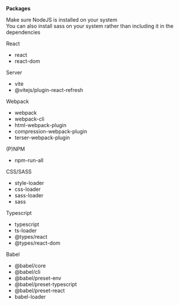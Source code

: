 **Packages**

Make sure NodeJS is installed on your system\
You can also install sass on your system rather than including it in the dependencies

React
- react
- react-dom

Server
- vite
- @vitejs/plugin-react-refresh

Webpack
- webpack
- webpack-cli
- html-webpack-plugin
- compression-webpack-plugin
- terser-webpack-plugin

(P)NPM
- npm-run-all

CSS/SASS
- style-loader
- css-loader
- sass-loader
- sass

Typescript
- typescript
- ts-loader
- @types/react
- @types/react-dom

Babel
- @babel/core
- @babel/cli
- @babel/preset-env
- @babel/preset-typescript
- @babel/preset-react
- babel-loader